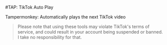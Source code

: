 #TAP: TikTok Auto Play

Tampermonkey: Automatically plays the next TikTok video

> Please note that using these tools may violate TikTok's terms of service, and could result in your account being suspended or banned. I take no responsibility for that.
